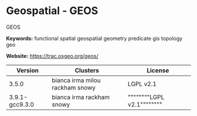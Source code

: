 # Geospatial - GEOS

GEOS

**Keywords:** functional spatial geospatial geometry predicate gis topology geo

**Website:** <https://trac.osgeo.org/geos/>

| Version | Clusters | License |
| ------- | -------- | ------- |
| 3.5.0 | bianca irma milou rackham snowy | LGPL v2.1 |
| 3.9.1-gcc9.3.0 | bianca irma rackham snowy | """"""""LGPL v2.1"""""""" |
